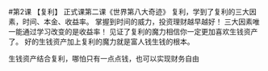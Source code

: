 #第2课 【复利】
正式课第二课《世界第八大奇迹》
复利，学到了复利的三大因素，时间、本金、收益率。
掌握到时间的威力，投资理财越早越好！
三大因素唯一能通过学习改变的是收益率！
见证了复利的魔力相信你一定更加喜欢生钱资产了。
好的生钱资产加上复利的魔力就是富人钱生钱的根本。

生钱资产结合复利，哪怕只有一点点钱，也可以实现财务自由

